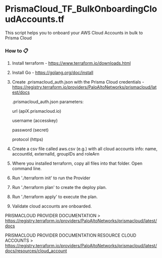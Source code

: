 # PrismaCloud_TF_BulkOnboardingCloudAccounts.tf

This script helps you to onboard your AWS Cloud Accounts in bulk to Prisma Cloud

### How to 📋

1. Install terraform - https://www.terraform.io/downloads.html

2. Install Go - https://golang.org/doc/install

3. Create .prismacloud_auth.json with the Prisma Cloud credentials - https://registry.terraform.io/providers/PaloAltoNetworks/prismacloud/latest/docs

	.prismacloud_auth.json parameters:

	url (apiX.prismacloud.io)

	username (accesskey)

	password (secret)

	protocol (https)

4. Create a csv file called aws.csv (e.g.) with all cloud accounts info: name, accountId, externalId, groupIDs and roleArn

5. Where you installed terraform, copy all files into that folder. Open command line.

6. Run './terraform init' to run the Provider

7. Run './terraform plan' to create the deploy plan.

8. Run './terraform apply' to execute the plan.

9. Validate cloud accounts are onboarded. 

PRISMACLOUD PROVIDER DOCUMENTATION > https://registry.terraform.io/providers/PaloAltoNetworks/prismacloud/latest/docs

PRISMACLOUD PROVIDER DOCUMENTATION RESOURCE CLOUD ACCOUNTS > https://registry.terraform.io/providers/PaloAltoNetworks/prismacloud/latest/docs/resources/cloud_account